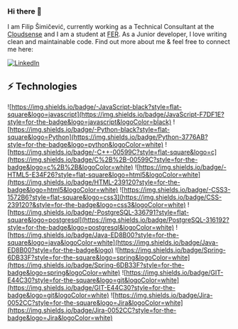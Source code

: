 
<!--
**facafile/facafile** is a ✨ _special_ ✨ repository because its `README.md` (this file) appears on your GitHub profile.

Here are some ideas to get you started:

- 🔭 I’m currently working on ...
- 🌱 I’m currently learning ...
- 👯 I’m looking to collaborate on ...
- 🤔 I’m looking for help with ...
- 💬 Ask me about ...
- 📫 How to reach me: ...
- 😄 Pronouns: ...
- ⚡ Fun fact: ...
[![Top Langs](https://github-readme-stats.vercel.app/api/top-langs/?username=facafile)](https://github.com/facafile/github-readme-stats)
-->
### Hi there 👋

I am Filip Šimičević, currently working as a Technical Consultant at the [Cloudsense](https://www.cloudsense.com/) and I am a student at [FER](https://www.fer.unizg.hr/). As a Junior developer, I love writing clean and maintainable code. Find out more about me & feel free to connect me here:

[![LinkedIn](https://img.shields.io/badge/linkedin-%230077B5.svg?style=for-the-badge&logo=linkedin&logoColor=white&link=https://www.linkedin.com/in/filip-šimičević-13041623b/)](https://www.linkedin.com/in/filip-šimičević-13041623b/)


## ⚡ Technologies

![https://img.shields.io/badge/-JavaScript-black?style=flat-square&logo=javascript](https://img.shields.io/badge/JavaScript-F7DF1E?style=for-the-badge&logo=javascript&logoColor=black)
![https://img.shields.io/badge/-Python-black?style=flat-square&logo=Python](https://img.shields.io/badge/Python-3776AB?style=for-the-badge&logo=python&logoColor=white)
![https://img.shields.io/badge/-C++-00599C?style=flat-square&logo=c](https://img.shields.io/badge/C%2B%2B-00599C?style=for-the-badge&logo=c%2B%2B&logoColor=white)
![https://img.shields.io/badge/-HTML5-E34F26?style=flat-square&logo=html5&logoColor=white](https://img.shields.io/badge/HTML-239120?style=for-the-badge&logo=html5&logoColor=white)
![https://img.shields.io/badge/-CSS3-1572B6?style=flat-square&logo=css3](https://img.shields.io/badge/CSS-239120?&style=for-the-badge&logo=css3&logoColor=white)
![https://img.shields.io/badge/-PostgreSQL-336791?style=flat-square&logo=postgresql](https://img.shields.io/badge/PostgreSQL-316192?style=for-the-badge&logo=postgresql&logoColor=white)
![https://img.shields.io/badge/Java-ED8B00?style=for-the-square&logo=java&logoColor=white](https://img.shields.io/badge/Java-ED8B00?style=for-the-badge&logo)
![https://img.shields.io/badge/Spring-6DB33F?style=for-the-square&logo=spring&logoColor=white](https://img.shields.io/badge/Spring-6DB33F?style=for-the-badge&logo=spring&logoColor=white)
![https://img.shields.io/badge/GIT-E44C30?style=for-the-square&logo=git&logoColor=white](https://img.shields.io/badge/GIT-E44C30?style=for-the-badge&logo=git&logoColor=white)
![https://img.shields.io/badge/Jira-0052CC?style=for-the-square&logo=Jira&logoColor=white](https://img.shields.io/badge/Jira-0052CC?style=for-the-badge&logo=Jira&logoColor=white)


